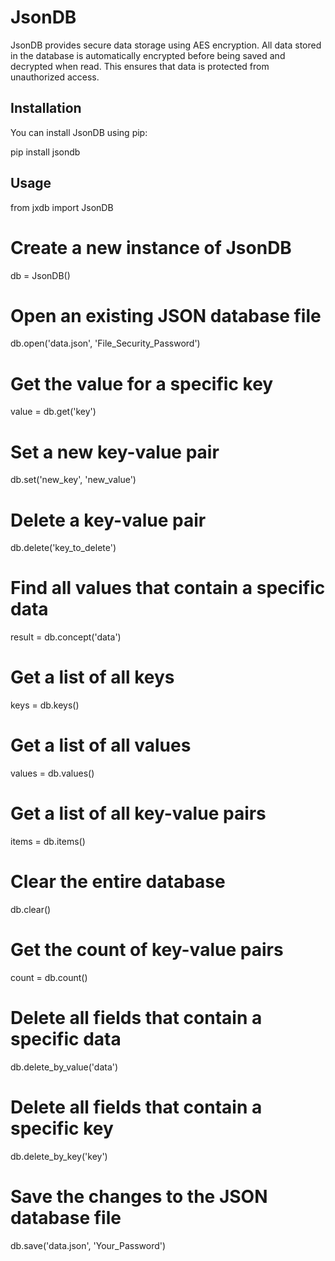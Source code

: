 # JsonDB

JsonDB provides secure data storage using AES encryption. All data stored in the database is automatically encrypted before being saved and decrypted when read. This ensures that data is protected from unauthorized access.

## Installation

You can install JsonDB using pip:

pip install jsondb

## Usage

from jxdb import JsonDB

# Create a new instance of JsonDB
db = JsonDB()

# Open an existing JSON database file
db.open('data.json', 'File_Security_Password')

# Get the value for a specific key
value = db.get('key')

# Set a new key-value pair
db.set('new_key', 'new_value')

# Delete a key-value pair
db.delete('key_to_delete')

# Find all values that contain a specific data
result = db.concept('data')

# Get a list of all keys
keys = db.keys()

# Get a list of all values
values = db.values()

# Get a list of all key-value pairs
items = db.items()

# Clear the entire database
db.clear()

# Get the count of key-value pairs
count = db.count()

# Delete all fields that contain a specific data
db.delete_by_value('data')

# Delete all fields that contain a specific key
db.delete_by_key('key')

# Save the changes to the JSON database file
db.save('data.json', 'Your_Password')
